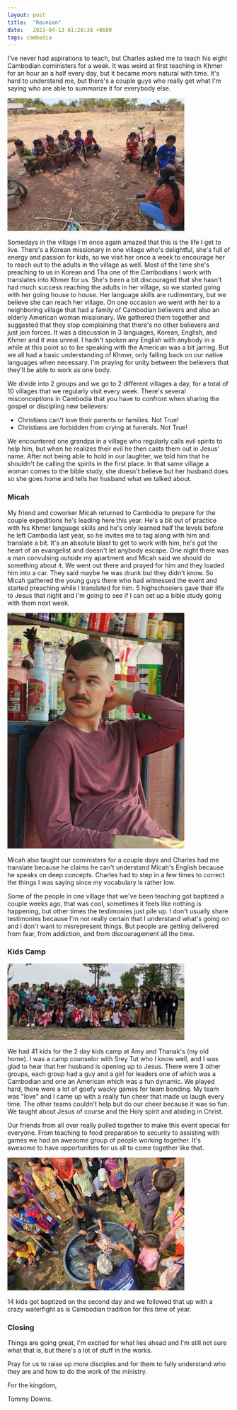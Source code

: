 ```yaml
---
layout: post
title:  "Reunion"
date:   2023-04-13 01:28:38 +0600
tags: cambodia
---
```


I've never had aspirations to teach, but Charles asked me to teach his eight Cambodian coministers for a week. It was weird at first teaching in Khmer for an hour an a half every day, but it became more natural with time. It's hard to understand me, but there's a couple guys who really get what I'm saying who are able to summarize it for everybody else.

![Ministry](/assets/pics/2023/ministry.jpg)

Somedays in the village I'm once again amazed that this is the life I get to live. There's a Korean missionary in one village who's delightful, she's full of energy and passion for kids, so we visit her once a week to encourage her to reach out to the adults in the village as well. Most of the time she's preaching to us in Korean and Tha one of the Cambodians I work with translates into Khmer for us. She's been a bit discouraged that she hasn't had much success reaching the adults in her village, so we started going with her going house to house. Her language skills are rudimentary, but we believe she can reach her village. On one occasion we went with her to a neighboring village that had a family of Cambodian believers and also an elderly American woman missionary. We gathered them together and suggested that they stop complaining that there's no other believers and just join forces. It was a discussion in 3 languages, Korean, English, and Khmer and it was unreal. I hadn't spoken any English with anybody in a while at this point so to be speaking with the American was a bit jarring. But we all had a basic understanding of Khmer, only falling back on our native languages when necessary. I'm praying for unity between the believers that they'll be able to work as one body.

We divide into 2 groups and we go to 2 different villages a day, for a total of 10 villages that we regularly visit every week.
There's several misconceptions in Cambodia that you have to confront when sharing the gospel or discipling new believers:
- Christians can't love their parents or families. Not True!
- Christians are forbidden from crying at funerals. Not True!

We encountered one grandpa in a village who regularly calls evil spirits to help him, but when he realizes their evil he then casts them out in Jesus' name. After not being able to hold in our laughter, we told him that he shouldn't be calling the spirits in the first place.
In that same village a woman comes to the bible study, she doesn't believe but her husband does so she goes home and tells her husband what we talked about.

### Micah

My friend and coworker Micah returned to Cambodia to prepare for the couple expeditions he's leading here this year. He's a bit out of practice with his Khmer language skills and he's only learned half the levels before he left Cambodia last year, so he invites me to tag along with him and translate a bit. It's an absolute blast to get to work with him, he's got the heart of an evangelist and doesn't let anybody escape. One night there was a man convulsing outside my apartment and Micah said we should do something about it. We went out there and prayed for him and they loaded him into a car. They said maybe he was drunk but they didn't know. So Micah gathered the young guys there who had witnessed the event and started preaching while I translated for him. 5 highschoolers gave their life to Jesus that night and I'm going to see if I can set up a bible study going with them next week.

![Micah](/assets/pics/2023/micah.jpg)

Micah also taught our coministers for a couple days and Charles had me translate because he claims he can't understand Micah's English because he speaks on deep concepts. Charles had to step in a few times to correct the things I was saying since my vocabulary is rather low.

Some of the people in one village that we've been teaching got baptized a couple weeks ago, that was cool, sometimes it feels like nothing is happening, but other times the testimonies just pile up. I don't usually share testimonies because I'm not really certain that I understand what's going on and I don't want to misrepresent things. But people are getting delivered from fear, from addiction, and from discouragement all the time.

### Kids Camp

![Camp](/assets/pics/2023/campgroup.jpg)

We had 41 kids for the 2 day kids camp at Amy and Thanak's (my old home). I was a camp counselor with Srey Tut who I know well, and I was glad to hear that her husband is opening up to Jesus. There were 3 other groups, each group had a guy and a girl for leaders one of which was a Cambodian and one an American which was a fun dynamic. We played hard, there were a lot of goofy wacky games for team bonding. My team was "love" and I came up with a really fun cheer that made us laugh every time. The other teams couldn't help but do our cheer because it was so fun. We taught about Jesus of course and the Holy spirit and abiding in Christ.

Our friends from all over really pulled together to make this event special for everyone. From teaching to food preparation to security to assisting with games we had an awesome group of people working together. It's awesome to have opportunities for us all to come together like that.

![Baptism](/assets/pics/2023/bap.jpg)

14 kids got baptized on the second day and we followed that up with a crazy waterfight as is Cambodian tradition for this time of year.

### Closing

Things are going great, I'm excited for what lies ahead and I'm still not sure what that is, but there's a lot of stuff in the works.

Pray for us to raise up more disciples and for them to fully understand who they are and how to do the work of the ministry.

For the kingdom,

Tommy Downs.
